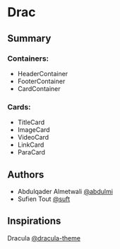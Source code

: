 # Drac

## Summary

### Containers:
* HeaderContainer  
* FooterContainer  
* CardContainer  

### Cards:
* TitleCard
* ImageCard
* VideoCard
* LinkCard
* ParaCard

## Authors
* Abdulqader Almetwali [@abdulmi](https://github.com/abdulmi)  
* Sufien Tout [@suft](https://github.com/suft)

## Inspirations

Dracula [@dracula-theme](https://github.com/dracula/dracula-theme)
